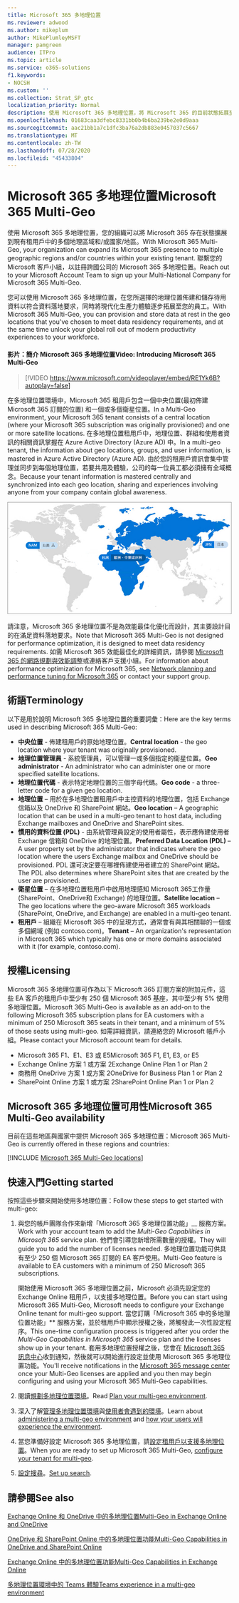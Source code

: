 ```yaml
---
title: Microsoft 365 多地理位置
ms.reviewer: adwood
ms.author: mikeplum
author: MikePlumleyMSFT
manager: pamgreen
audience: ITPro
ms.topic: article
ms.service: o365-solutions
f1.keywords:
- NOCSH
ms.custom: ''
ms.collection: Strat_SP_gtc
localization_priority: Normal
description: 使用 Microsoft 365 多地理位置，將 Microsoft 365 的目前狀態拓展至多個地理區域。
ms.openlocfilehash: 01683caa3dfebc8331bb0b4b6ba239be2e0d9aaa
ms.sourcegitcommit: aac21bb1a7c1dfc3ba76a2db883e0457037c5667
ms.translationtype: MT
ms.contentlocale: zh-TW
ms.lasthandoff: 07/28/2020
ms.locfileid: "45433804"
---
```

# <a name="microsoft-365-multi-geo"></a><span data-ttu-id="8b4d7-103">Microsoft 365 多地理位置</span><span class="sxs-lookup"><span data-stu-id="8b4d7-103">Microsoft 365 Multi-Geo</span></span>

<span data-ttu-id="8b4d7-104">使用 Microsoft 365 多地理位置，您的組織可以將 Microsoft 365 存在狀態擴展到現有租用戶中的多個地理區域和/或國家/地區。</span><span class="sxs-lookup"><span data-stu-id="8b4d7-104">With Microsoft 365 Multi-Geo, your organization can expand its Microsoft 365 presence to multiple geographic regions and/or countries within your existing tenant.</span></span> <span data-ttu-id="8b4d7-105">聯繫您的 Microsoft 客戶小組，以註冊跨國公司的 Microsoft 365 多地理位置。</span><span class="sxs-lookup"><span data-stu-id="8b4d7-105">Reach out to your Microsoft Account Team to sign up your Multi-National Company for Microsoft 365 Multi-Geo.</span></span>
  
<span data-ttu-id="8b4d7-106">您可以使用 Microsoft 365 多地理位置，在您所選擇的地理位置佈建和儲存待用資料以符合資料落地要求，同時將現代化生產力體驗逐步拓展至您的員工。</span><span class="sxs-lookup"><span data-stu-id="8b4d7-106">With Microsoft 365 Multi-Geo, you can provision and store data at rest in the geo locations that you've chosen to meet data residency requirements, and at the same time unlock your global roll out of modern productivity experiences to your workforce.</span></span>

#### <a name="video-introducing-microsoft-365-multi-geo"></a><span data-ttu-id="8b4d7-107">影片：簡介 Microsoft 365 多地理位置</span><span class="sxs-lookup"><span data-stu-id="8b4d7-107">Video: Introducing Microsoft 365 Multi-Geo</span></span>

> [!VIDEO https://www.microsoft.com/videoplayer/embed/RE1Yk6B?autoplay=false]

<span data-ttu-id="8b4d7-108">在多地理位置環境中，Microsoft 365 租用戶包含一個中央位置(最初佈建 Microsoft 365 訂閱的位置) 和一個或多個衛星位置。</span><span class="sxs-lookup"><span data-stu-id="8b4d7-108">In a Multi-Geo environment, your Microsoft 365 tenant consists of a central location (where your Microsoft 365 subscription was originally provisioned) and one or more satellite locations.</span></span> <span data-ttu-id="8b4d7-109">在多地理位置租用戶中，地理位置、群組和使用者資訊的相關資訊掌握在 Azure Active Directory (Azure AD) 中。</span><span class="sxs-lookup"><span data-stu-id="8b4d7-109">In a multi-geo tenant, the information about geo locations, groups, and user information, is mastered in Azure Active Directory (Azure AD).</span></span> <span data-ttu-id="8b4d7-110">由於您的租用戶資訊會集中管理並同步到每個地理位置，若要共用及體驗，公司的每一位員工都必須擁有全域概念。</span><span class="sxs-lookup"><span data-stu-id="8b4d7-110">Because your tenant information is mastered centrally and synchronized into each geo location, sharing and experiences involving anyone from your company contain global awareness.</span></span>

![SharePoint 系統管理中心內多地理位置地圖的螢幕擷取畫面](media/multi-geo-world-map.png)

<span data-ttu-id="8b4d7-112">請注意，Microsoft 365 多地理位置不是為效能最佳化優化而設計，其主要設計目的在滿足資料落地要求。</span><span class="sxs-lookup"><span data-stu-id="8b4d7-112">Note that Microsoft 365 Multi-Geo is not designed for performance optimization, it is designed to meet data residency requirements.</span></span> <span data-ttu-id="8b4d7-113">如需 Microsoft 365 效能最佳化的詳細資訊，請參閱 [Microsoft 365 的網路規劃與效能調整](https://support.office.com/article/e5f1228c-da3c-4654-bf16-d163daee8848)或連絡客戶支援小組。</span><span class="sxs-lookup"><span data-stu-id="8b4d7-113">For information about performance optimization for Microsoft 365, see [Network planning and performance tuning for Microsoft 365](https://support.office.com/article/e5f1228c-da3c-4654-bf16-d163daee8848) or contact your support group.</span></span>

## <a name="terminology"></a><span data-ttu-id="8b4d7-114">術語</span><span class="sxs-lookup"><span data-stu-id="8b4d7-114">Terminology</span></span>

<span data-ttu-id="8b4d7-115">以下是用於說明 Microsoft 365 多地理位置的重要詞彙：</span><span class="sxs-lookup"><span data-stu-id="8b4d7-115">Here are the key terms used in describing Microsoft 365 Multi-Geo:</span></span>

- <span data-ttu-id="8b4d7-116">**中央位置** - 佈建租用戶的原始地理位置。</span><span class="sxs-lookup"><span data-stu-id="8b4d7-116">**Central location** - the geo location where your tenant was originally provisioned.</span></span>
- <span data-ttu-id="8b4d7-117">**地理位置管理員** - 系統管理員，可以管理一或多個指定的衛星位置。</span><span class="sxs-lookup"><span data-stu-id="8b4d7-117">**Geo administrator** - An administrator who can administer one or more specified satellite locations.</span></span>
- <span data-ttu-id="8b4d7-118">**地理位置代碼** - 表示特定地理位置的三個字母代碼。</span><span class="sxs-lookup"><span data-stu-id="8b4d7-118">**Geo code** - a three-letter code for a given geo location.</span></span>
- <span data-ttu-id="8b4d7-119">**地理位置** – 用於在多地理位置租用戶中主控資料的地理位置，包括 Exchange 信箱以及 OneDrive 和 SharePoint 網站。</span><span class="sxs-lookup"><span data-stu-id="8b4d7-119">**Geo location** – A geographic location that can be used in a multi-geo tenant to host data, including Exchange mailboxes and OneDrive and SharePoint sites.</span></span>
- <span data-ttu-id="8b4d7-120">**慣用的資料位置 (PDL)** - 由系統管理員設定的使用者屬性，表示應佈建使用者 Exchange 信箱和 OneDrive 的地理位置。</span><span class="sxs-lookup"><span data-stu-id="8b4d7-120">**Preferred Data Location (PDL)** – A user property set by the administrator that indicates where the geo location where the users Exchange mailbox and OneDrive should be provisioned.</span></span> <span data-ttu-id="8b4d7-121">PDL 還可決定要在哪裡佈建使用者建立的 SharePoint 網站。</span><span class="sxs-lookup"><span data-stu-id="8b4d7-121">The PDL also determines where SharePoint sites that are created by the user are provisioned.</span></span>
- <span data-ttu-id="8b4d7-122">**衛星位置** – 在多地理位置租用戶中啟用地理感知 Microsoft 365工作量 (SharePoint、OneDrive和 Exchange) 的地理位置。</span><span class="sxs-lookup"><span data-stu-id="8b4d7-122">**Satellite location** – The geo locations where the geo-aware Microsoft 365 workloads (SharePoint, OneDrive, and Exchange) are enabled in a multi-geo tenant.</span></span>
- <span data-ttu-id="8b4d7-123">**租用戶** – 組織在 Microsoft 365 中的呈現方式，通常會有與其相關聯的一個或多個網域 (例如 contoso.com)。</span><span class="sxs-lookup"><span data-stu-id="8b4d7-123">**Tenant** – An organization's representation in Microsoft 365 which typically has one or more domains associated with it (for example, contoso.com).</span></span>

## <a name="licensing"></a><span data-ttu-id="8b4d7-124">授權</span><span class="sxs-lookup"><span data-stu-id="8b4d7-124">Licensing</span></span>

<span data-ttu-id="8b4d7-125">Microsoft 365 多地理位置可作為以下 Microsoft 365 訂閱方案的附加元件，這些 EA 客戶的租用戶中至少有 250 個 Microsoft 365 基座，其中至少有 5% 使用多地理位置。</span><span class="sxs-lookup"><span data-stu-id="8b4d7-125">Microsoft 365 Multi-Geo is available as an add-on to the following Microsoft 365 subscription plans for EA customers with a minimum of 250 Microsoft 365 seats in their tenant, and a minimum of 5% of those seats using multi-geo.</span></span> <span data-ttu-id="8b4d7-126">如需詳細資訊，請連絡您的 Microsoft 帳戶小組。</span><span class="sxs-lookup"><span data-stu-id="8b4d7-126">Please contact your Microsoft account team for details.</span></span>

- <span data-ttu-id="8b4d7-127">Microsoft 365 F1、E1、E3 或 E5</span><span class="sxs-lookup"><span data-stu-id="8b4d7-127">Microsoft 365 F1, E1, E3, or E5</span></span>
- <span data-ttu-id="8b4d7-128">Exchange Online 方案 1 或方案 2</span><span class="sxs-lookup"><span data-stu-id="8b4d7-128">Exchange Online Plan 1 or Plan 2</span></span>
- <span data-ttu-id="8b4d7-129">商務用 OneDrive 方案 1 或方案 2</span><span class="sxs-lookup"><span data-stu-id="8b4d7-129">OneDrive for Business Plan 1 or Plan 2</span></span>
- <span data-ttu-id="8b4d7-130">SharePoint Online 方案 1 或方案 2</span><span class="sxs-lookup"><span data-stu-id="8b4d7-130">SharePoint Online Plan 1 or Plan 2</span></span>

## <a name="microsoft-365-multi-geo-availability"></a><span data-ttu-id="8b4d7-131">Microsoft 365 多地理位置可用性</span><span class="sxs-lookup"><span data-stu-id="8b4d7-131">Microsoft 365 Multi-Geo availability</span></span>

<span data-ttu-id="8b4d7-132">目前在這些地區與國家中提供 Microsoft 365 多地理位置：</span><span class="sxs-lookup"><span data-stu-id="8b4d7-132">Microsoft 365 Multi-Geo is currently offered in these regions and countries:</span></span>

[!INCLUDE [Microsoft 365 Multi-Geo locations](includes/office-365-multi-geo-locations.md)]

## <a name="getting-started"></a><span data-ttu-id="8b4d7-133">快速入門</span><span class="sxs-lookup"><span data-stu-id="8b4d7-133">Getting started</span></span>

<span data-ttu-id="8b4d7-134">按照這些步驟來開始使用多地理位置：</span><span class="sxs-lookup"><span data-stu-id="8b4d7-134">Follow these steps to get started with multi-geo:</span></span>

1. <span data-ttu-id="8b4d7-135">與您的帳戶團隊合作來新增「Microsoft 365 多地理位置功能」__ 服務方案。</span><span class="sxs-lookup"><span data-stu-id="8b4d7-135">Work with your account team to add the _Multi-Geo Capabilities in Microsoft 365_ service plan.</span></span> <span data-ttu-id="8b4d7-136">他們會引導您新增所需數量的授權。</span><span class="sxs-lookup"><span data-stu-id="8b4d7-136">They will guide you to add the number of licenses needed.</span></span> <span data-ttu-id="8b4d7-137">多地理位置功能可供具有至少 250 個 Microsoft 365 訂閱的 EA 客戶使用。</span><span class="sxs-lookup"><span data-stu-id="8b4d7-137">Multi-Geo feature is available to EA customers with a minimum of 250 Microsoft 365 subscriptions.</span></span>

   <span data-ttu-id="8b4d7-138">開始使用 Microsoft 365 多地理位置之前，Microsoft 必須先設定您的 Exchange Online 租用戶，以支援多地理位置。</span><span class="sxs-lookup"><span data-stu-id="8b4d7-138">Before you can start using Microsoft 365 Multi-Geo, Microsoft needs to configure your Exchange Online tenant for multi-geo support.</span></span> <span data-ttu-id="8b4d7-139">當您訂購「Microsoft 365 中的多地理位置功能」\*\* 服務方案，並於租用戶中顯示授權之後，將觸發此一次性設定程序。</span><span class="sxs-lookup"><span data-stu-id="8b4d7-139">This one-time configuration process is triggered after you order the *Multi-Geo Capabilities in Microsoft 365* service plan and the licenses show up in your tenant.</span></span> <span data-ttu-id="8b4d7-140">套用多地理位置授權之後，您會在 [Microsoft 365 訊息中心](https://support.office.com/article/38FB3333-BFCC-4340-A37B-DEDA509C2093)收到通知，然後就可以開始進行設定並使用 Microsoft 365 多地理位置功能。</span><span class="sxs-lookup"><span data-stu-id="8b4d7-140">You'll receive notifications in the [Microsoft 365 message center](https://support.office.com/article/38FB3333-BFCC-4340-A37B-DEDA509C2093) once your Multi-Geo licenses are applied and you then may begin configuring and using your Microsoft 365 Multi-Geo capabilities.</span></span>

2. <span data-ttu-id="8b4d7-141">閱讀[規劃多地理位置環境](plan-for-multi-geo.md)。</span><span class="sxs-lookup"><span data-stu-id="8b4d7-141">Read [Plan your multi-geo environment](plan-for-multi-geo.md).</span></span>

3. <span data-ttu-id="8b4d7-142">深入了解[管理多地理位置環境](administering-a-multi-geo-environment.md)與[使用者會遇到的環境](multi-geo-user-experience.md)。</span><span class="sxs-lookup"><span data-stu-id="8b4d7-142">Learn about [administering a multi-geo environment](administering-a-multi-geo-environment.md) and [how your users will experience the environment](multi-geo-user-experience.md).</span></span>

4. <span data-ttu-id="8b4d7-143">當您準備好設定 Microsoft 365 多地理位置，請[設定租用戶以支援多地理位置](multi-geo-tenant-configuration.md)。</span><span class="sxs-lookup"><span data-stu-id="8b4d7-143">When you are ready to set up Microsoft 365 Multi-Geo, [configure your tenant for multi-geo](multi-geo-tenant-configuration.md).</span></span>

5. <span data-ttu-id="8b4d7-144">[設定搜尋](configure-search-for-multi-geo.md)。</span><span class="sxs-lookup"><span data-stu-id="8b4d7-144">[Set up search](configure-search-for-multi-geo.md).</span></span>

## <a name="see-also"></a><span data-ttu-id="8b4d7-145">請參閱</span><span class="sxs-lookup"><span data-stu-id="8b4d7-145">See also</span></span>

[<span data-ttu-id="8b4d7-146">Exchange Online 和 OneDrive 中的多地理位置</span><span class="sxs-lookup"><span data-stu-id="8b4d7-146">Multi-Geo in Exchange Online and OneDrive</span></span>](https://Aka.ms/GoMultiGeo)

[<span data-ttu-id="8b4d7-147">OneDrive 和 SharePoint Online 中的多地理位置功能</span><span class="sxs-lookup"><span data-stu-id="8b4d7-147">Multi-Geo Capabilities in OneDrive and SharePoint Online</span></span>](https://docs.microsoft.com/office365/enterprise/multi-geo-capabilities-in-onedrive-and-sharepoint-online-in-office-365)

[<span data-ttu-id="8b4d7-148">Exchange Online 中的多地理位置功能</span><span class="sxs-lookup"><span data-stu-id="8b4d7-148">Multi-Geo Capabilities in Exchange Online</span></span>](https://docs.microsoft.com/office365/enterprise/multi-geo-capabilities-in-exchange-online)

[<span data-ttu-id="8b4d7-149">多地理位置環境中的 Teams 體驗</span><span class="sxs-lookup"><span data-stu-id="8b4d7-149">Teams experience in a multi-geo environment</span></span>](https://docs.microsoft.com/microsoftteams/teams-experience-o365odb-spo-multi-geo)
